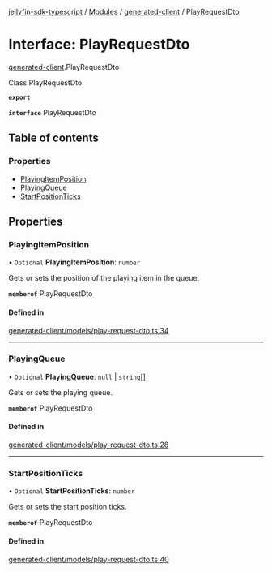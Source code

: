 [jellyfin-sdk-typescript](../README.md) / [Modules](../modules.md) / [generated-client](../modules/generated_client.md) / PlayRequestDto

# Interface: PlayRequestDto

[generated-client](../modules/generated_client.md).PlayRequestDto

Class PlayRequestDto.

**`export`**

**`interface`** PlayRequestDto

## Table of contents

### Properties

- [PlayingItemPosition](generated_client.PlayRequestDto.md#playingitemposition)
- [PlayingQueue](generated_client.PlayRequestDto.md#playingqueue)
- [StartPositionTicks](generated_client.PlayRequestDto.md#startpositionticks)

## Properties

### PlayingItemPosition

• `Optional` **PlayingItemPosition**: `number`

Gets or sets the position of the playing item in the queue.

**`memberof`** PlayRequestDto

#### Defined in

[generated-client/models/play-request-dto.ts:34](https://github.com/thornbill/jellyfin-sdk-typescript/blob/c0c5b18/src/generated-client/models/play-request-dto.ts#L34)

___

### PlayingQueue

• `Optional` **PlayingQueue**: ``null`` \| `string`[]

Gets or sets the playing queue.

**`memberof`** PlayRequestDto

#### Defined in

[generated-client/models/play-request-dto.ts:28](https://github.com/thornbill/jellyfin-sdk-typescript/blob/c0c5b18/src/generated-client/models/play-request-dto.ts#L28)

___

### StartPositionTicks

• `Optional` **StartPositionTicks**: `number`

Gets or sets the start position ticks.

**`memberof`** PlayRequestDto

#### Defined in

[generated-client/models/play-request-dto.ts:40](https://github.com/thornbill/jellyfin-sdk-typescript/blob/c0c5b18/src/generated-client/models/play-request-dto.ts#L40)
